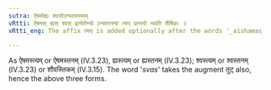 ```yaml
---
sutra: ऐषमोह्यः श्वसोऽन्यतरस्याम्
vRtti: ऐषमस् ह्यस् श्वस् इत्येतेभ्यो ऽन्यतरस्यां त्यप् प्रत्ययो भवति शैषिकः ॥
vRtti_eng: The affix त्यप् is added optionally after the words '_aishamas_', '_hyas_', and '_svas_'; in the remaining senses.

---
```

As ऐषमस्त्यम् or ऐषमस्तनम् (IV.3.23), ह्यस्त्यम् or ह्यस्तनम् (IV.3.23); श्वस्त्यम् or श्वस्तनम् (IV.3.23) or शौवस्तिकम् (IV.3.15). The word '_svas_' takes the augment तुट् also, hence the above three forms.